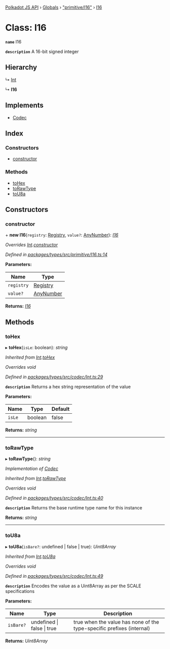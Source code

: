 [Polkadot JS API](../README.md) › [Globals](../globals.md) › ["primitive/I16"](../modules/_primitive_i16_.md) › [I16](_primitive_i16_.i16.md)

# Class: I16

**`name`** I16

**`description`** 
A 16-bit signed integer

## Hierarchy

  ↳ [Int](_codec_int_.int.md)

  ↳ **I16**

## Implements

* [Codec](../interfaces/_types_.codec.md)

## Index

### Constructors

* [constructor](_primitive_i16_.i16.md#constructor)

### Methods

* [toHex](_primitive_i16_.i16.md#tohex)
* [toRawType](_primitive_i16_.i16.md#torawtype)
* [toU8a](_primitive_i16_.i16.md#tou8a)

## Constructors

###  constructor

\+ **new I16**(`registry`: [Registry](../interfaces/_types_.registry.md), `value?`: [AnyNumber](../modules/_types_.md#anynumber)): *[I16](_primitive_i16_.i16.md)*

*Overrides [Int](_codec_int_.int.md).[constructor](_codec_int_.int.md#constructor)*

*Defined in [packages/types/src/primitive/I16.ts:14](https://github.com/polkadot-js/api/blob/4653cc0d8/packages/types/src/primitive/I16.ts#L14)*

**Parameters:**

Name | Type |
------ | ------ |
`registry` | [Registry](../interfaces/_types_.registry.md) |
`value?` | [AnyNumber](../modules/_types_.md#anynumber) |

**Returns:** *[I16](_primitive_i16_.i16.md)*

## Methods

###  toHex

▸ **toHex**(`isLe`: boolean): *string*

*Inherited from [Int](_codec_int_.int.md).[toHex](_codec_int_.int.md#tohex)*

*Overrides void*

*Defined in [packages/types/src/codec/Int.ts:29](https://github.com/polkadot-js/api/blob/4653cc0d8/packages/types/src/codec/Int.ts#L29)*

**`description`** Returns a hex string representation of the value

**Parameters:**

Name | Type | Default |
------ | ------ | ------ |
`isLe` | boolean | false |

**Returns:** *string*

___

###  toRawType

▸ **toRawType**(): *string*

*Implementation of [Codec](../interfaces/_types_.codec.md)*

*Inherited from [Int](_codec_int_.int.md).[toRawType](_codec_int_.int.md#torawtype)*

*Overrides void*

*Defined in [packages/types/src/codec/Int.ts:40](https://github.com/polkadot-js/api/blob/4653cc0d8/packages/types/src/codec/Int.ts#L40)*

**`description`** Returns the base runtime type name for this instance

**Returns:** *string*

___

###  toU8a

▸ **toU8a**(`isBare?`: undefined | false | true): *Uint8Array*

*Inherited from [Int](_codec_int_.int.md).[toU8a](_codec_int_.int.md#tou8a)*

*Overrides void*

*Defined in [packages/types/src/codec/Int.ts:49](https://github.com/polkadot-js/api/blob/4653cc0d8/packages/types/src/codec/Int.ts#L49)*

**`description`** Encodes the value as a Uint8Array as per the SCALE specifications

**Parameters:**

Name | Type | Description |
------ | ------ | ------ |
`isBare?` | undefined &#124; false &#124; true | true when the value has none of the type-specific prefixes (internal)  |

**Returns:** *Uint8Array*
